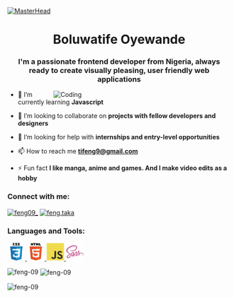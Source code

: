 [![MasterHead](https://res.cloudinary.com/practicaldev/image/fetch/s--6lxMpknZ--/c_imagga_scale,f_auto,fl_progressive,h_420,q_auto,w_1000/https://dev-to-uploads.s3.amazonaws.com/uploads/articles/hkb7hvavd45nb59mxutq.png) ]()
<h1 align="center"><name> Boluwatife Oyewande </name></h1>
<h3 align="center">I'm a passionate frontend developer from Nigeria, always ready to create visually pleasing, user friendly web applications</h3>
<img alt="Coding" align="right" width="400" src="https://thumbs.dreamstime.com/b/male-metaverse-worker-browsing-internet-network-his-workspace-facing-virtual-environment-big-data-artificial-271516955.jpg" />

- 🌱 I’m currently learning **Javascript**

- 👯 I’m looking to collaborate on **projects with fellow developers and designers**

- 🤝 I’m looking for help with **internships and entry-level opportunities**

- 📫 How to reach me **tifeng9@gmail.com**

- ⚡ Fun fact **I like manga, anime and games. And I make video edits as a hobby**

<h3 align="left">Connect with me:</h3>
<p align="left">
<a href="https://twitter.com/feng09_" target="blank"><img align="center" src="https://raw.githubusercontent.com/rahuldkjain/github-profile-readme-generator/master/src/images/icons/Social/twitter.svg" alt="feng09_" height="30" width="40" /></a>
<a href="https://www.linkedin.com/in/boluwatife-oyewande-4256042b0" target="blank"><img align="center" src="https://raw.githubusercontent.com/rahuldkjain/github-profile-readme-generator/master/src/images/icons/Social/linkedin.svg" alt="feng.taka" height="30" width="40" /></a>
</p>

<h3 align="left">Languages and Tools:</h3>
<p align="left"> <a href="https://www.w3schools.com/css/" target="_blank" rel="noreferrer"> <img src="https://raw.githubusercontent.com/devicons/devicon/master/icons/css3/css3-original-wordmark.svg" alt="css3" width="40" height="40"/> </a> <a href="https://www.w3.org/html/" target="_blank" rel="noreferrer"> <img src="https://raw.githubusercontent.com/devicons/devicon/master/icons/html5/html5-original-wordmark.svg" alt="html5" width="40" height="40"/> </a> <a href="https://developer.mozilla.org/en-US/docs/Web/JavaScript" target="_blank" rel="noreferrer"> <img src="https://raw.githubusercontent.com/devicons/devicon/master/icons/javascript/javascript-original.svg" alt="javascript" width="40" height="40"/> </a> <a href="https://sass-lang.com" target="_blank" rel="noreferrer"> <img src="https://raw.githubusercontent.com/devicons/devicon/master/icons/sass/sass-original.svg" alt="sass" width="40" height="40"/> </a> </p>

<p><img align="left" src="https://github-readme-stats.vercel.app/api/top-langs?username=feng-09&show_icons=true&locale=en&layout=compact" alt="feng-09" /></p>

<p>&nbsp;<img align="center" src="https://github-readme-stats.vercel.app/api?username=feng-09&show_icons=true&locale=en" alt="feng-09" /></p>

<p><img align="center" src="https://github-readme-streak-stats.herokuapp.com/?user=feng-09&" alt="feng-09" /></p>
